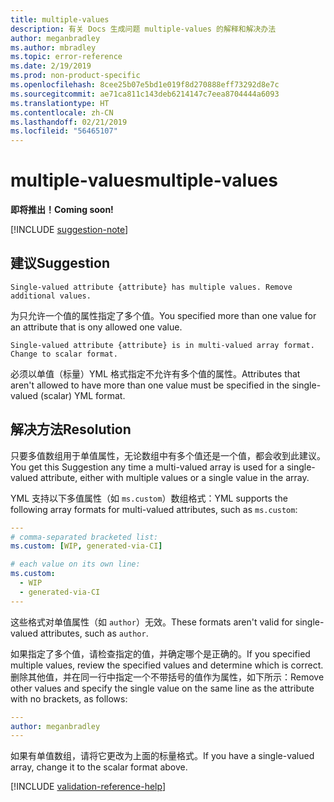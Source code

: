 ```yaml
---
title: multiple-values
description: 有关 Docs 生成问题 multiple-values 的解释和解决办法
author: meganbradley
ms.author: mbradley
ms.topic: error-reference
ms.date: 2/19/2019
ms.prod: non-product-specific
ms.openlocfilehash: 8cee25b07e5bd1e019f8d270888eff73292d8e7c
ms.sourcegitcommit: ae71ca811c143deb6214147c7eea8704444a6093
ms.translationtype: HT
ms.contentlocale: zh-CN
ms.lasthandoff: 02/21/2019
ms.locfileid: "56465107"
---
```

# <a name="multiple-values"></a><span data-ttu-id="2dd7f-103">multiple-values</span><span class="sxs-lookup"><span data-stu-id="2dd7f-103">multiple-values</span></span>

<span data-ttu-id="2dd7f-104">**即将推出！**</span><span class="sxs-lookup"><span data-stu-id="2dd7f-104">**Coming soon!**</span></span>

[!INCLUDE [suggestion-note](includes/suggestion-note.md)]

## <a name="suggestion"></a><span data-ttu-id="2dd7f-105">建议</span><span class="sxs-lookup"><span data-stu-id="2dd7f-105">Suggestion</span></span>

`Single-valued attribute {attribute} has multiple values. Remove additional values.`

<span data-ttu-id="2dd7f-106">为只允许一个值的属性指定了多个值。</span><span class="sxs-lookup"><span data-stu-id="2dd7f-106">You specified more than one value for an attribute that is ony allowed one value.</span></span>

`Single-valued attribute {attribute} is in multi-valued array format. Change to scalar format.`

<span data-ttu-id="2dd7f-107">必须以单值（标量）YML 格式指定不允许有多个值的属性。</span><span class="sxs-lookup"><span data-stu-id="2dd7f-107">Attributes that aren't allowed to have more than one value must be specified in the single-valued (scalar) YML format.</span></span>

## <a name="resolution"></a><span data-ttu-id="2dd7f-108">解决方法</span><span class="sxs-lookup"><span data-stu-id="2dd7f-108">Resolution</span></span>

<span data-ttu-id="2dd7f-109">只要多值数组用于单值属性，无论数组中有多个值还是一个值，都会收到此建议。</span><span class="sxs-lookup"><span data-stu-id="2dd7f-109">You get this Suggestion any time a multi-valued array is used for a single-valued attribute, either with multiple values or a single value in the array.</span></span>

<span data-ttu-id="2dd7f-110">YML 支持以下多值属性（如 `ms.custom`）数组格式：</span><span class="sxs-lookup"><span data-stu-id="2dd7f-110">YML supports the following array formats for multi-valued attributes, such as `ms.custom`:</span></span>

```yml
---
# comma-separated bracketed list:
ms.custom: [WIP, generated-via-CI]

# each value on its own line:
ms.custom:
  - WIP
  - generated-via-CI
---
```

<span data-ttu-id="2dd7f-111">这些格式对单值属性（如 `author`）无效。</span><span class="sxs-lookup"><span data-stu-id="2dd7f-111">These formats aren't valid for single-valued attributes, such as `author`.</span></span>

<span data-ttu-id="2dd7f-112">如果指定了多个值，请检查指定的值，并确定哪个是正确的。</span><span class="sxs-lookup"><span data-stu-id="2dd7f-112">If you specified multiple values, review the specified values and determine which is correct.</span></span> <span data-ttu-id="2dd7f-113">删除其他值，并在同一行中指定一个不带括号的值作为属性，如下所示：</span><span class="sxs-lookup"><span data-stu-id="2dd7f-113">Remove other values and specify the single value on the same line as the attribute with no brackets, as follows:</span></span>

```yml
---
author: meganbradley
---
```

<span data-ttu-id="2dd7f-114">如果有单值数组，请将它更改为上面的标量格式。</span><span class="sxs-lookup"><span data-stu-id="2dd7f-114">If you have a single-valued array, change it to the scalar format above.</span></span>

<!--make sure to add this file to your includes folder and verify the path-->
[!INCLUDE [validation-reference-help](includes/validation-reference-help.md)]
